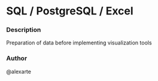 # SQL / PostgreSQL / Excel
### Description

Preparation of data before implementing visualization tools

### Author 
@alexarte
